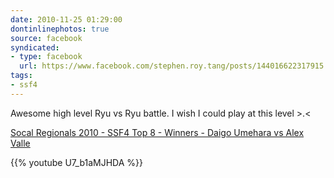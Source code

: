 ```yaml
---
date: 2010-11-25 01:29:00
dontinlinephotos: true
source: facebook
syndicated:
- type: facebook
  url: https://www.facebook.com/stephen.roy.tang/posts/144016622317915
tags:
- ssf4
---
```


Awesome high level Ryu vs Ryu battle. I wish I could play at this level >.<

[Socal Regionals 2010 - SSF4 Top 8 - Winners  - Daigo Umehara vs Alex Valle](https://www.youtube.com/watch?v=U7_b1aMJHDA)



{{% youtube U7_b1aMJHDA %}}